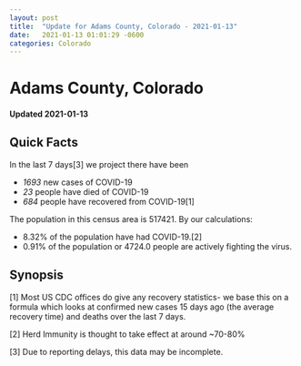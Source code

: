 ```yaml
---
layout: post
title:  "Update for Adams County, Colorado - 2021-01-13"
date:   2021-01-13 01:01:29 -0600
categories: Colorado
---
```


# Adams County, Colorado
#### Updated 2021-01-13

## Quick Facts

In the last 7 days[3] we project there have been
- *1693* new cases of COVID-19
- *23* people have died of COVID-19
- *684* people have recovered from COVID-19[1]

The population in this census area is 517421. By our calculations:
- 8.32% of the population have had COVID-19.[2]
- 0.91% of the population or 4724.0 people are actively fighting the virus.

## Synopsis




[1] Most US CDC offices do give any recovery statistics- we base this on a formula which looks at confirmed new cases
15 days ago (the average recovery time) and deaths over the last 7 days.

[2] Herd Immunity is thought to take effect at around ~70-80%

[3] Due to reporting delays, this data may be incomplete.
 
    